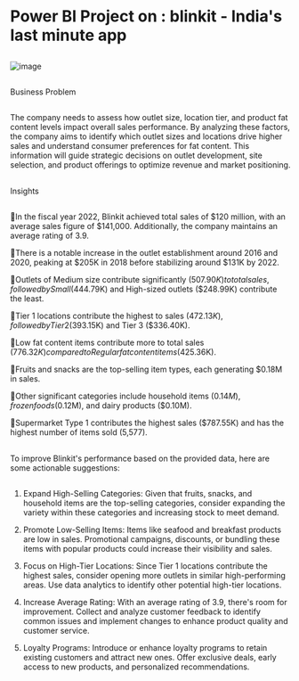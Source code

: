 # Power BI Project on : blinkit - India's last minute app
##
![image](https://github.com/user-attachments/assets/5ae3f64f-3ec2-4670-b5cd-34f72f633a17)
##
Business Problem
##
The company needs to assess how outlet size, location tier, and product fat content levels impact overall sales performance. 
By analyzing these factors, the company aims to identify which outlet sizes and locations drive higher sales and understand consumer preferences for fat content. 
This information will guide strategic decisions on outlet development, site selection, and product offerings to optimize revenue and market positioning.
##
Insights
##
🔹In the fiscal year 2022, Blinkit achieved total sales of $120 million, with an average sales figure of $141,000. Additionally, the company maintains an average rating of 3.9.

🔹There is a notable increase in the outlet establishment around 2016 and 2020, peaking at $205K in 2018 before stabilizing around $131K by 2022.

🔹Outlets of Medium size contribute significantly ($507.90K) to total sales, followed by Small ($444.79K) and High-sized outlets ($248.99K) contribute the least.

🔹Tier 1 locations contribute the highest to sales ($472.13K), followed by Tier 2 ($393.15K) and Tier 3 ($336.40K).

🔹Low fat content items contribute more to total sales ($776.32K) compared to Regular fat content items ($425.36K).

🔹Fruits and snacks are the top-selling item types, each generating $0.18M in sales.

🔹Other significant categories include household items ($0.14M), frozen foods ($0.12M), and dairy products ($0.10M).

🔹Supermarket Type 1 contributes the highest sales ($787.55K) and has the highest number of items sold (5,577).
##
To improve Blinkit's performance based on the provided data, here are some actionable suggestions:
##
1. Expand High-Selling Categories: Given that fruits, snacks, and household items are the top-selling categories, consider expanding the variety within these categories and increasing stock to meet demand.

2. Promote Low-Selling Items: Items like seafood and breakfast products are low in sales. Promotional campaigns, discounts, or bundling these items with popular products could increase their visibility and sales.

3. Focus on High-Tier Locations: Since Tier 1 locations contribute the highest sales, consider opening more outlets in similar high-performing areas. Use data analytics to identify other potential high-tier locations.

4. Increase Average Rating: With an average rating of 3.9, there's room for improvement. Collect and analyze customer feedback to identify common issues and implement changes to enhance product quality and customer service.

5. Loyalty Programs: Introduce or enhance loyalty programs to retain existing customers and attract new ones. Offer exclusive deals, early access to new products, and personalized recommendations.



